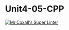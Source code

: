# Unit4-05-CPP
[![Mr Coxall's Super Linter](https://github.com/ICS3U-Programming-JosephK/Unit4-05-CPP/workflows/Mr%20Coxall's%20Super%20Linter/badge.svg)](https://github.com/ICS3U-Programming-JosephK/Unit4-05-CPP/actions/)


